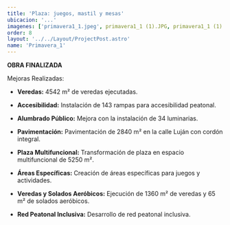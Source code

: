 ```yaml
---
title: 'Plaza: juegos, mastil y mesas'
ubicacion: '...'
imagenes: ['primavera1_1.jpeg', primavera1_1 (1).JPG, primavera1_1 (1).png, primavera1_1 (3).JPG, primavera1_1 (4).JPG,]
order: 8
layout: '../../Layout/ProjectPost.astro'
name: 'Primavera_1'
---
```


**OBRA FINALIZADA**

Mejoras Realizadas:

- **Veredas:** 4542 m² de veredas ejecutadas.

- **Accesibilidad:** Instalación de 143 rampas para accesibilidad peatonal.

- **Alumbrado Público:** Mejora con la instalación de 34 luminarias.

- **Pavimentación:** Pavimentación de 2840 m² en la calle Luján con cordón integral.

- **Plaza Multifuncional:** Transformación de plaza en espacio multifuncional de 5250 m².

- **Áreas Específicas:** Creación de áreas específicas para juegos y actividades.

- **Veredas y Solados Aeróbicos:** Ejecución de 1360 m² de veredas y 65 m² de solados aeróbicos.

- **Red Peatonal Inclusiva:** Desarrollo de red peatonal inclusiva.
